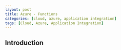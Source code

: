 ```yaml
---
layout: post
title: Azure - Functions
categories: [cloud, azure, application integration]
tags: [Cloud, Azure, Application Integration]
---
```


## Introduction
